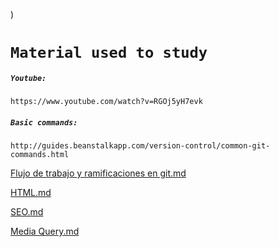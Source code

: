 )


#  `Material used to study`

##### `Youtube: `

`https://www.youtube.com/watch?v=RGOj5yH7evk`

##### `Basic commands:`

`http://guides.beanstalkapp.com/version-control/common-git-commands.html`

[Flujo de trabajo y ramificaciones en git.md](https://github.com/DMartinez998/IntroductoryProgramAltimetrik/files/6711616/Flujo.de.trabajo.y.ramificaciones.en.git.md)

[HTML.md](https://github.com/DMartinez998/IntroductoryProgramAltimetrik/files/6734689/HTML.md)

[SEO.md](https://github.com/DMartinez998/IntroductoryProgramAltimetrik/files/6755863/SEO.md)


[Media Query.md](https://github.com/DMartinez998/IntroductoryProgramAltimetrik/files/6771607/Media.Query.md)
